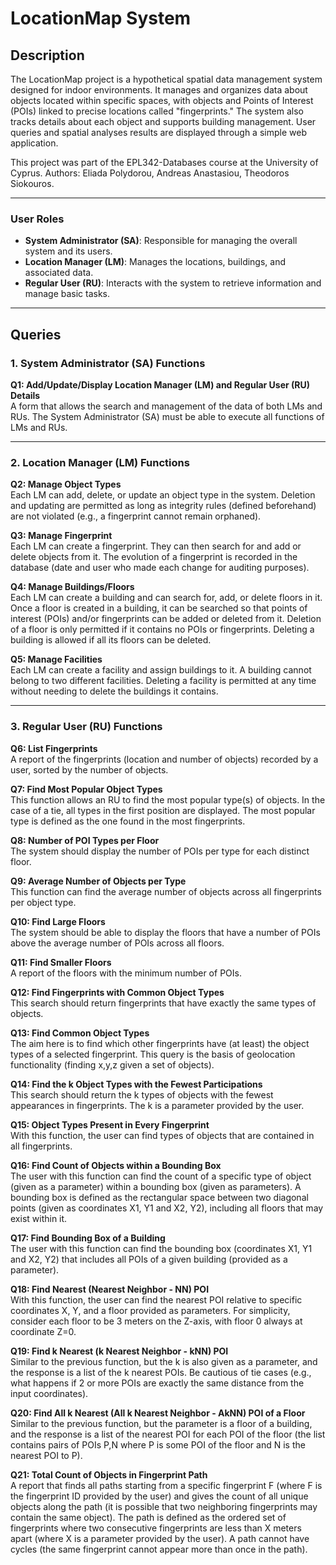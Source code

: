 # LocationMap System

## Description
The LocationMap project is a hypothetical spatial data management system designed for indoor environments. It manages and organizes data about objects located within specific spaces, with objects and Points of Interest (POIs) linked to precise locations called "fingerprints." The system also tracks details about each object and supports building management. User queries and spatial analyses results are displayed through a simple web application.

This project was part of the EPL342-Databases course at the University of Cyprus.
Authors: Eliada Polydorou, Andreas Anastasiou, Theodoros Siokouros.

---

### User Roles

- **System Administrator (SA)**: Responsible for managing the overall system and its users.
- **Location Manager (LM)**: Manages the locations, buildings, and associated data.
- **Regular User (RU)**: Interacts with the system to retrieve information and manage basic tasks.

---

## Queries

### 1. System Administrator (SA) Functions

**Q1: Add/Update/Display Location Manager (LM) and Regular User (RU) Details**  
A form that allows the search and management of the data of both LMs and RUs. The System Administrator (SA) must be able to execute all functions of LMs and RUs.

---

### 2. Location Manager (LM) Functions

**Q2: Manage Object Types**  
Each LM can add, delete, or update an object type in the system. Deletion and updating are permitted as long as integrity rules (defined beforehand) are not violated (e.g., a fingerprint cannot remain orphaned).

**Q3: Manage Fingerprint**  
Each LM can create a fingerprint. They can then search for and add or delete objects from it. The evolution of a fingerprint is recorded in the database (date and user who made each change for auditing purposes).

**Q4: Manage Buildings/Floors**  
Each LM can create a building and can search for, add, or delete floors in it. Once a floor is created in a building, it can be searched so that points of interest (POIs) and/or fingerprints can be added or deleted from it. Deletion of a floor is only permitted if it contains no POIs or fingerprints. Deleting a building is allowed if all its floors can be deleted.

**Q5: Manage Facilities**  
Each LM can create a facility and assign buildings to it. A building cannot belong to two different facilities. Deleting a facility is permitted at any time without needing to delete the buildings it contains.

---

### 3. Regular User (RU) Functions

**Q6: List Fingerprints**  
A report of the fingerprints (location and number of objects) recorded by a user, sorted by the number of objects.

**Q7: Find Most Popular Object Types**  
This function allows an RU to find the most popular type(s) of objects. In the case of a tie, all types in the first position are displayed. The most popular type is defined as the one found in the most fingerprints.

**Q8: Number of POI Types per Floor**  
The system should display the number of POIs per type for each distinct floor.

**Q9: Average Number of Objects per Type**  
This function can find the average number of objects across all fingerprints per object type.

**Q10: Find Large Floors**  
The system should be able to display the floors that have a number of POIs above the average number of POIs across all floors.

**Q11: Find Smaller Floors**  
A report of the floors with the minimum number of POIs.

**Q12: Find Fingerprints with Common Object Types**  
This search should return fingerprints that have exactly the same types of objects.

**Q13: Find Common Object Types**  
The aim here is to find which other fingerprints have (at least) the object types of a selected fingerprint. This query is the basis of geolocation functionality (finding x,y,z given a set of objects).

**Q14: Find the k Object Types with the Fewest Participations**  
This search should return the k types of objects with the fewest appearances in fingerprints. The k is a parameter provided by the user.

**Q15: Object Types Present in Every Fingerprint**  
With this function, the user can find types of objects that are contained in all fingerprints.

**Q16: Find Count of Objects within a Bounding Box**  
The user with this function can find the count of a specific type of object (given as a parameter) within a bounding box (given as parameters). A bounding box is defined as the rectangular space between two diagonal points (given as coordinates X1, Y1 and X2, Y2), including all floors that may exist within it.

**Q17: Find Bounding Box of a Building**  
The user with this function can find the bounding box (coordinates X1, Y1 and X2, Y2) that includes all POIs of a given building (provided as a parameter).

**Q18: Find Nearest (Nearest Neighbor - NN) POI**  
With this function, the user can find the nearest POI relative to specific coordinates X, Y, and a floor provided as parameters. For simplicity, consider each floor to be 3 meters on the Z-axis, with floor 0 always at coordinate Z=0.

**Q19: Find k Nearest (k Nearest Neighbor - kNN) POI**  
Similar to the previous function, but the k is also given as a parameter, and the response is a list of the k nearest POIs. Be cautious of tie cases (e.g., what happens if 2 or more POIs are exactly the same distance from the input coordinates).

**Q20: Find All k Nearest (All k Nearest Neighbor - AkNN) POI of a Floor**  
Similar to the previous function, but the parameter is a floor of a building, and the response is a list of the nearest POI for each POI of the floor (the list contains pairs of POIs P,N where P is some POI of the floor and N is the nearest POI to P).

**Q21: Total Count of Objects in Fingerprint Path**  
A report that finds all paths starting from a specific fingerprint F (where F is the fingerprint ID provided by the user) and gives the count of all unique objects along the path (it is possible that two neighboring fingerprints may contain the same object). The path is defined as the ordered set of fingerprints where two consecutive fingerprints are less than X meters apart (where X is a parameter provided by the user). A path cannot have cycles (the same fingerprint cannot appear more than once in the path).


